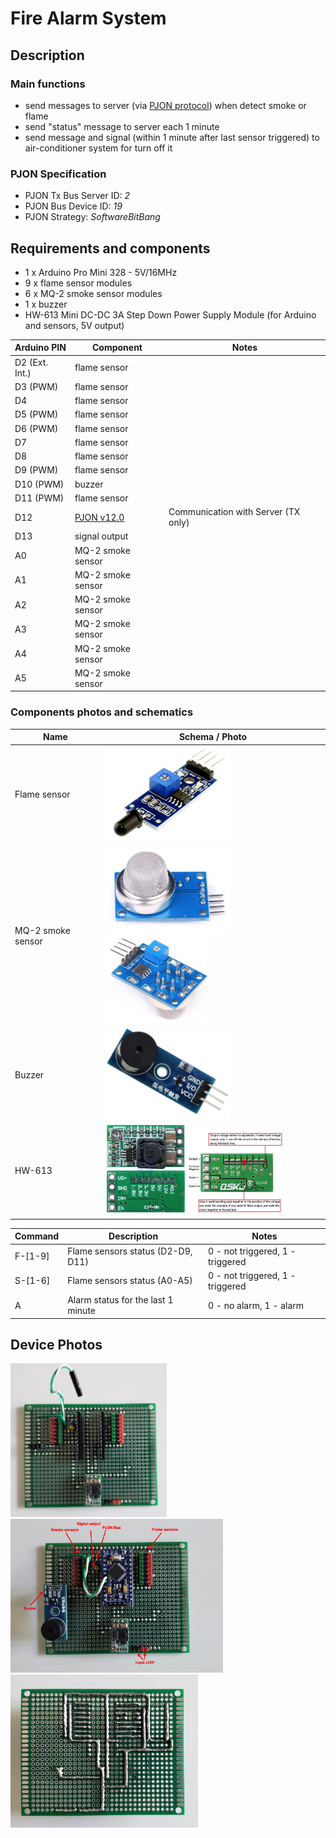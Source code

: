 # Fire Alarm System

## Description

### Main functions

- send messages to server (via [PJON protocol](https://github.com/gioblu/PJON)) when detect smoke or flame
- send "status" message to server each 1 minute
- send message and signal (within 1 minute after last sensor triggered) to air-conditioner system for turn off it

### PJON Specification

- PJON Tx Bus Server ID: _2_
- PJON Bus Device ID: _19_
- PJON Strategy: _SoftwareBitBang_

## Requirements and components

- 1 x Arduino Pro Mini 328 - 5V/16MHz
- 9 x flame sensor modules
- 6 x MQ-2 smoke sensor modules
- 1 x buzzer
- HW-613 Mini DC-DC 3A Step Down Power Supply Module (for Arduino and sensors, 5V output)

| Arduino PIN | Component | Notes |
| --- | --- | --- |
| D2 (Ext. Int.) | flame sensor ||
| D3 (PWM) | flame sensor ||
| D4 | flame sensor ||
| D5 (PWM) | flame sensor ||
| D6 (PWM) | flame sensor ||
| D7 | flame sensor ||
| D8 | flame sensor ||
| D9 (PWM) | flame sensor ||
| D10 (PWM) | buzzer ||
| D11 (PWM) | flame sensor ||
| D12 | [PJON v12.0](https://github.com/gioblu/PJON/tree/12.0/src/strategies/SoftwareBitBang) | Communication with Server (TX only) |
| D13 | signal output ||
| A0 | MQ-2 smoke sensor ||
| A1 | MQ-2 smoke sensor ||
| A2 | MQ-2 smoke sensor ||
| A3 | MQ-2 smoke sensor ||
| A4 | MQ-2 smoke sensor ||
| A5 | MQ-2 smoke sensor ||

### Components photos and schematics

| Name | Schema / Photo |
| --- | --- |
| Flame sensor | [<img src="images/Flame_sensor.jpg" alt="Flame Sensor" width="200"/>](images/Flame_sensor.jpg) |
| MQ-2 smoke sensor | [<img src="images/MQ2_sensor1.jpg" alt="MQ2 sensor" width="200"/>](images/MQ2_sensor1.jpg) [<img src="images/MQ2_sensor2.jpg" alt="MQ2 sensor" width="168"/>](images/MQ2_sensor2.jpg) |
| Buzzer | [<img src="images/Buzzer.jpg" alt="Buzzer" width="200"/>](images/Buzzer.jpg) |
| HW-613 | [<img src="images/HW-613_1.jpg" alt="HW-613" width="130"/>](images/HW-613_1.jpg) [<img src="images/HW-613_2.jpg" alt="HW-613" width="152"/>](images/HW-613_2.jpg) |

| Command | Description | Notes |
| --- | --- | --- |
| F-[1-9] | Flame sensors status (D2-D9, D11) | 0 - not triggered, 1 - triggered |
| S-[1-6] | Flame sensors status (A0-A5) | 0 - not triggered, 1 - triggered |
| A | Alarm status for the last 1 minute | 0 - no alarm, 1 - alarm |

## Device Photos

[<img src="images/fire-alarm_1.jpg" alt="fire-alarm_1" width="250"/>](images/fire-alarm_1.jpg)
[<img src="images/fire-alarm_2.jpg" alt="fire-alarm_2" width="340"/>](images/fire-alarm_2.jpg)
[<img src="images/fire-alarm_3.jpg" alt="fire-alarm_3" width="300"/>](images/fire-alarm_3.jpg)